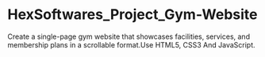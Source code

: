 # HexSoftwares_Project_Gym-Website
Create a single-page gym website that showcases
facilities, services, and membership plans in a scrollable
format.Use HTML5, CSS3 And JavaScript.

